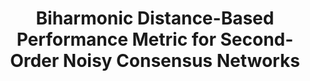 ---
title: "Biharmonic Distance-Based Performance Metric for Second-Order Noisy Consensus Networks"
collection: publications
permalink: /publication/Biharmonic Distance-Based Performance Metric for Second-Order Noisy Consensus Networks
venue: 'IEEE Transactions on Information Theory （中国计算机学会推荐A类期刊） / ACC &apos;18'
paperurl: 'https://ieeexplore.ieee.org/document/9614161'
authors: 'Yuhao Yi, Bingjia Yang, Zuobai Zhang, Zhongzhi Zhang, Stacy Patterson'
---